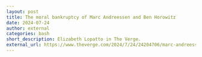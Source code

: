 ```yaml
---
layout: post
title: The moral bankruptcy of Marc Andreessen and Ben Horowitz
date: 2024-07-24
author: external
categories: bash
short_description: Elizabeth Lopatto in The Verge.
external_url: https://www.theverge.com/2024/7/24/24204706/marc-andreessen-ben-horowitz-a16z-trump-donations
---
```

